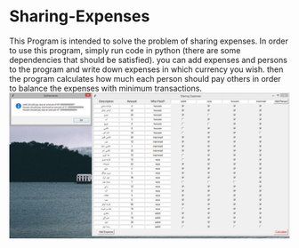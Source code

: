 # Sharing-Expenses
This Program is intended to solve the problem of sharing expenses.
In order to use this program, simply run code in python (there are some dependencies that should be satisfied).
you can add expenses and persons to the program and write down expenses in which currency you wish. then the program calculates how much each person should pay others in order to balance the expenses with minimum transactions.
![ ](screen.jpeg?raw=true "screen shot")
